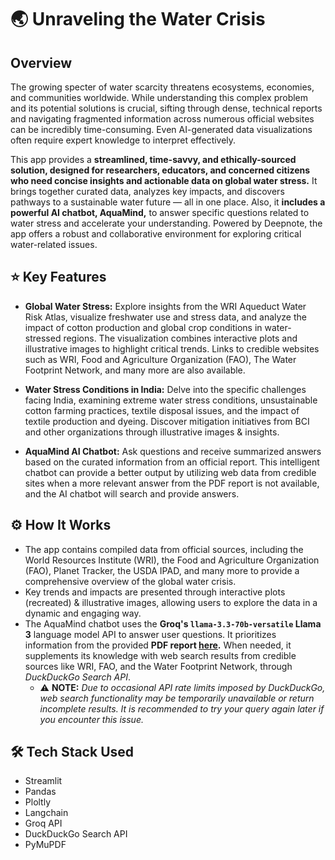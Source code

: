 # 🌏 Unraveling the Water Crisis

## Overview

The growing specter of water scarcity threatens ecosystems, economies, and communities worldwide. While understanding this complex problem and its potential solutions is crucial, sifting through dense, technical reports and navigating fragmented information across numerous official websites can be incredibly time-consuming. Even AI-generated data visualizations often require expert knowledge to interpret effectively.

This app provides a **streamlined, time-savvy, and ethically-sourced solution, designed for researchers, educators, and concerned citizens who need concise insights and actionable data on global water stress.** It brings together curated data, analyzes key impacts, and discovers pathways to a sustainable water future — all in one place. Also, it **includes a powerful AI chatbot, AquaMind,** to answer specific questions related to water stress and accelerate your understanding. Powered by Deepnote, the app offers a robust and collaborative environment for exploring critical water-related issues.


## ⭐ Key Features

- **Global Water Stress:** Explore insights from the WRI Aqueduct Water Risk Atlas, visualize freshwater use and stress data, and analyze the impact of cotton production and global crop conditions in water-stressed regions. The visualization combines interactive plots and illustrative images to highlight critical trends. Links to credible websites such as WRI, Food and Agriculture Organization (FAO), The Water Footprint Network, and many more are also available.

- **Water Stress Conditions in India:** Delve into the specific challenges facing India, examining extreme water stress conditions, unsustainable cotton farming practices, textile disposal issues, and the impact of textile production and dyeing. Discover mitigation initiatives from BCI and other organizations through illustrative images & insights.

- **AquaMind AI Chatbot:** Ask questions and receive summarized answers based on the curated information from an official report. This intelligent chatbot can provide a better output by utilizing web data from credible sites when a more relevant answer from the PDF report is not available, and the AI chatbot will search and provide answers.


## ⚙ How It Works

- The app contains compiled data from official sources, including the World Resources Institute (WRI), the Food and Agriculture Organization (FAO), Planet Tracker, the USDA IPAD, and many more to provide a comprehensive overview of the global water crisis.
- Key trends and impacts are presented through interactive plots (recreated) & illustrative images, allowing users to explore the data in a dynamic and engaging way.
- The AquaMind chatbot uses the **Groq's `llama-3.3-70b-versatile` Llama 3** language model API to answer user questions. It prioritizes information from the provided **PDF report [here](https://pmc.ncbi.nlm.nih.gov/articles/PMC10300917/pdf/membranes-13-00612.pdf).** When needed, it supplements its knowledge with web search results from credible sources like WRI, FAO, and the Water Footprint Network, through *DuckDuckGo Search API*.
    - ⚠ **NOTE:** *Due to occasional API rate limits imposed by DuckDuckGo, web search functionality may be temporarily unavailable or return incomplete results. It is recommended to try your query again later if you encounter this issue.*

## 🛠 Tech Stack Used
- Streamlit
- Pandas
- Ploltly
- Langchain
- Groq API
- DuckDuckGo Search API
- PyMuPDF

